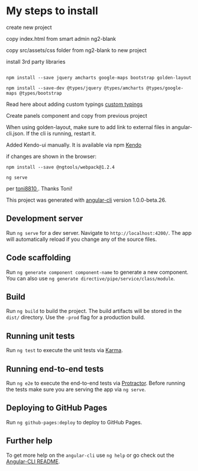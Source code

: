 # My steps to install

create new project

copy index.html from smart admin ng2-blank

copy src/assets/css folder from ng2-blank to new project

install 3rd party libraries
```shell

npm install --save jquery amcharts google-maps bootstrap golden-layout

npm install --save-dev @types/jquery @types/amcharts @types/google-maps @types/bootstrap

```
Read here about adding custom typings [ custom typings ](https://www.bennadel.com/blog/3169-adding-custom-typings-files-d-ts-in-an-angular-2-typescript-application.htm)

Create panels component and copy from previous project

When using golden-layout, make sure to add link to external files in angular-cli.json.  If the cli is running,
restart it.

Added Kendo-ui manually.  It is available via npm [ Kendo ](http://docs.telerik.com/kendo-ui/intro/installation/npm)

if changes are shown in the browser:

```shell
npm install --save @ngtools/webpack@1.2.4

ng serve

```
per [ toni8810 ](https://github.com/angular/angular-cli/issues/2389).  Thanks Toni!



This project was generated with [angular-cli](https://github.com/angular/angular-cli) version 1.0.0-beta.26.

## Development server
Run `ng serve` for a dev server. Navigate to `http://localhost:4200/`. The app will automatically reload if you change any of the source files.

## Code scaffolding

Run `ng generate component component-name` to generate a new component. You can also use `ng generate directive/pipe/service/class/module`.

## Build

Run `ng build` to build the project. The build artifacts will be stored in the `dist/` directory. Use the `-prod` flag for a production build.

## Running unit tests

Run `ng test` to execute the unit tests via [Karma](https://karma-runner.github.io).

## Running end-to-end tests

Run `ng e2e` to execute the end-to-end tests via [Protractor](http://www.protractortest.org/).
Before running the tests make sure you are serving the app via `ng serve`.

## Deploying to GitHub Pages

Run `ng github-pages:deploy` to deploy to GitHub Pages.

## Further help

To get more help on the `angular-cli` use `ng help` or go check out the [Angular-CLI README](https://github.com/angular/angular-cli/blob/master/README.md).
